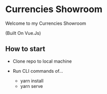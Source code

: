 # Currencies Showroom

Welcome to my Currencies Showroom

(Built On Vue.Js)

## How to start

- Clone repo to local machine

- Run CLI commands of...
  - yarn install
  - yarn serve
